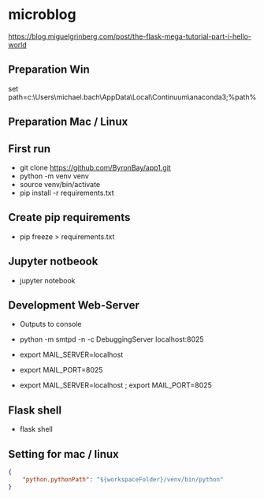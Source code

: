 # microblog

<https://blog.miguelgrinberg.com/post/the-flask-mega-tutorial-part-i-hello-world>

## Preparation Win

set path=c:\Users\michael.bach\AppData\Local\Continuum\anaconda3;%path%

## Preparation Mac / Linux

## First run

* git clone <https://github.com/ByronBay/app1.git>
* python -m venv venv
* source venv/bin/activate
* pip install -r requirements.txt

## Create pip requirements

* pip freeze > requirements.txt

## Jupyter notbeook

* jupyter notebook

## Development Web-Server

* Outputs to console
* python -m smtpd -n -c DebuggingServer localhost:8025

* export MAIL_SERVER=localhost
* export MAIL_PORT=8025

* export MAIL_SERVER=localhost ; export MAIL_PORT=8025

## Flask shell

* flask shell

## Setting for mac / linux

```json
{
    "python.pythonPath": "${workspaceFolder}/venv/bin/python"
}
```